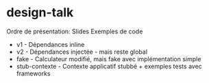 design-talk
===========
Ordre de présentation:
Slides
Exemples de code
- v1 - Dépendances inline
- v2 - Dépendances injectée - mais reste global
- fake - Calculateur modifié, mais fake avec implémentation simple
- stub-contexte - Contexte applicatif stubbé + exemples tests avec frameworks
